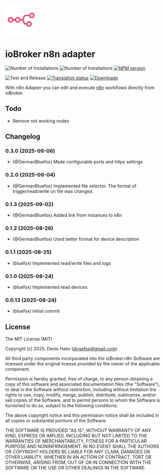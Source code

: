 <img src="admin/n8n.svg" width="100" height="100" />

# ioBroker n8n adapter

![Number of Installations](http://iobroker.live/badges/n8n-installed.svg)
![Number of Installations](http://iobroker.live/badges/n8n-stable.svg)
[![NPM version](http://img.shields.io/npm/v/iobroker.n8n.svg)](https://www.npmjs.com/package/iobroker.n8n)

![Test and Release](https://github.com/ioBroker/ioBroker.n8n/workflows/Test%20and%20Release/badge.svg)
[![Translation status](https://weblate.iobroker.net/widgets/adapters/-/n8n/svg-badge.svg)](https://weblate.iobroker.net/engage/adapters/?utm_source=widget)
[![Downloads](https://img.shields.io/npm/dm/iobroker.n8n.svg)](https://www.npmjs.com/package/iobroker.n8n)

With _n8n Adapter_ you can edit and execute [n8n](https://n8n.io/) workflows directly from ioBroker.

## Todo
- Remove not working nodes

<!--
	Placeholder for the next version (at the beginning of the line):
	### **WORK IN PROGRESS**
-->
## Changelog
### 0.3.0 (2025-09-06)
* (@GermanBluefox) Made configurable ports and https settings

### 0.2.0 (2025-09-04)
* (@GermanBluefox) Implemented file selector. The format of trigger/read/write on file was changed.

### 0.1.3 (2025-09-02)
* (@GermanBluefox) Added link from instances to n8n

### 0.1.2 (2025-08-26)
* (@GermanBluefox) Used better format for device description

### 0.1.1 (2025-08-25)
* (bluefox) Implemented read/write files and logs

### 0.1.0 (2025-08-24)
* (bluefox) Implemented read devices

### 0.0.13 (2025-08-24)
* (bluefox) initial commit

## License
The MIT License (MIT)

Copyright (c) 2025, Denis Haev (dogafox@gmail.com)

All third party components incorporated into the ioBroker.n8n Software are licensed under the original license
provided by the owner of the applicable component.

Permission is hereby granted, free of charge, to any person obtaining a copy
of this software and associated documentation files (the "Software"), to deal
in the Software without restriction, including without limitation the rights
to use, copy, modify, merge, publish, distribute, sublicense, and/or sell
copies of the Software, and to permit persons to whom the Software is
furnished to do so, subject to the following conditions:

The above copyright notice and this permission notice shall be included in all
copies or substantial portions of the Software.

THE SOFTWARE IS PROVIDED "AS IS", WITHOUT WARRANTY OF ANY KIND, EXPRESS OR
IMPLIED, INCLUDING BUT NOT LIMITED TO THE WARRANTIES OF MERCHANTABILITY,
FITNESS FOR A PARTICULAR PURPOSE AND NONINFRINGEMENT. IN NO EVENT SHALL THE
AUTHORS OR COPYRIGHT HOLDERS BE LIABLE FOR ANY CLAIM, DAMAGES OR OTHER
LIABILITY, WHETHER IN AN ACTION OF CONTRACT, TORT OR OTHERWISE, ARISING FROM,
OUT OF OR IN CONNECTION WITH THE SOFTWARE OR THE USE OR OTHER DEALINGS IN THE
SOFTWARE.
